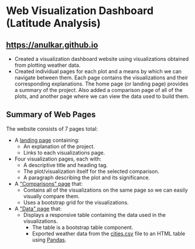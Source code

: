 # Web Visualization Dashboard (Latitude Analysis)

## https://anulkar.github.io
* Created a visualization dashboard website using visualizations obtained from plotting weather data.
* Created individual pages for each plot and a means by which we can navigate between them. Each page contains the visualizations and their corresponding explanations. The home page (or landing page) provides a summary of the project. Also added a comparison page of all of the plots, and another page where we can view the data used to build them.

## Summary of Web Pages

The website consists of 7 pages total:

* A [landing page](https://anulkar.github.io/) containing:
  * An explanation of the project.
  * Links to each visualizations page.
* Four visualization pages, each with:
  * A descriptive title and heading tag.
  * The plot/visualization itself for the selected comparison.
  * A paragraph describing the plot and its significance.
* A ["Comparisons" page](https://anulkar.github.io/comparisons.html) that:
  * Contains all of the visualizations on the same page so we can easily visually compare them.
  * Uses a bootstrap grid for the visualizations.
* A ["Data" page](https://anulkar.github.io/weather-data.html) that:
  * Displays a responsive table containing the data used in the visualizations.
    * The table is a bootstrap table component.
    * Exported weather data from the [cities.csv](https://github.com/anulkar/Web-Design-Challenge/blob/master/WebVisualizations/Resources/cities.csv) file to an HTML table using [Pandas](https://github.com/anulkar/Web-Design-Challenge/blob/master/WebVisualizations/weather_csv_to_html.ipynb).
